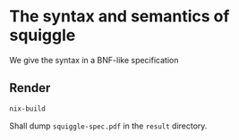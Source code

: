 # The syntax and semantics of squiggle

We give the syntax in a BNF-like specification

## Render
``` sh
nix-build
```
Shall dump `squiggle-spec.pdf` in the `result` directory. 
